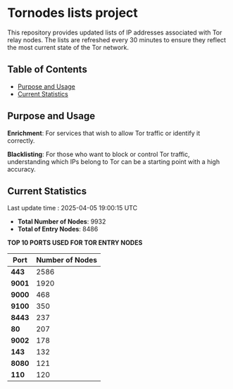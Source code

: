 # Tornodes lists project

This repository provides updated lists of IP addresses associated with Tor relay nodes. The lists are refreshed every 30 minutes to ensure they reflect the most current state of the Tor network.

## Table of Contents

- [Purpose and Usage](#purpose-and-usage)
- [Current Statistics](#current-statistics)


## Purpose and Usage

**Enrichment**: For services that wish to allow Tor traffic or identify it correctly.

**Blacklisting**: For those who want to block or control Tor traffic, understanding which IPs belong to Tor can be a starting point with a high accuracy.

## Current Statistics

Last update time : 2025-04-05 19:00:15 UTC

- **Total Number of Nodes**: 9932
- **Total of Entry Nodes**: 8486

**TOP 10 PORTS USED FOR TOR ENTRY NODES**

| **Port** | **Number of Nodes** |
|------|-----------------|
| **443**   | 2586  |
| **9001**   | 1920  |
| **9000**   | 468  |
| **9100**   | 350  |
| **8443**   | 237  |
| **80**   | 207  |
| **9002**   | 178  |
| **143**   | 132  |
| **8080**   | 121  |
| **110**   | 120  |

